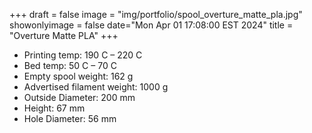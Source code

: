 +++
draft = false
image = "img/portfolio/spool_overture_matte_pla.jpg"
showonlyimage = false
date="Mon Apr 01 17:08:00 EST 2024"
title = "Overture Matte PLA"
+++

* Printing temp: 190 C – 220 C
* Bed temp: 50 C – 70 C
* Empty spool weight: 162 g
* Advertised filament weight: 1000 g
* Outside Diameter: 200 mm
* Height: 67 mm
* Hole Diameter: 56 mm
<!--more-->
